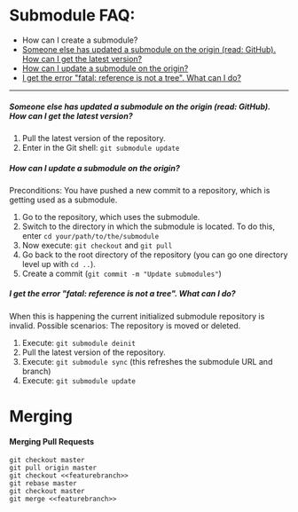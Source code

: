 # Submodule FAQ:

* How can I create a submodule?
* [Someone else has updated a submodule on the origin (read: GitHub). How can I get the latest version?](#someone-else-has-updated-a-submodule-on-the-origin-read-github-how-can-i-get-the-latest-version)
* [How can I update a submodule on the origin?](#how-can-i-update-a-submodule-on-the-origin)
* [I get the error "fatal: reference is not a tree". What can I do?](#i-get-the-error-fatal-reference-is-not-a-tree-what-can-i-do)

***

##### Someone else has updated a submodule on the origin (read: GitHub). How can I get the latest version?

1. Pull the latest version of the repository.
2. Enter in the Git shell: `git submodule update`

##### How can I update a submodule on the origin?
Preconditions: You have pushed a new commit to a repository, which is getting used as a submodule.

1. Go to the repository, which uses the submodule.
2. Switch to the directory in which the submodule is located. To do this, enter `cd your/path/to/the/submodule`
3. Now execute: `git checkout` and `git pull`
4. Go back to the root directory of the repository (you can go one directory level up with `cd ..`).
5. Create a commit (`git commit -m "Update submodules"`)

##### I get the error "fatal: reference is not a tree". What can I do?
When this is happening the current initialized submodule repository is invalid. Possible scenarios: The repository is moved or deleted.

1. Execute: `git submodule deinit`
2. Pull the latest version of the repository.
3. Execute: `git submodule sync` (this refreshes the submodule URL and branch)
4. Execute: `git submodule update`

# Merging

#### Merging Pull Requests

    git checkout master
    git pull origin master
    git checkout <<featurebranch>>
    git rebase master
    git checkout master
    git merge <<featurebranch>>


